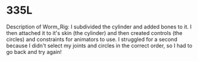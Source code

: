 # 335L

Description of Worm_Rig:
I subdivided the cylinder and added bones to it. I then attached it to it's skin (the cylinder) and then created controls (the circles) and constraints for animators to use. 
I struggled for a second because I didn't select my joints and circles in the correct order, so I had to go back and try again! 
